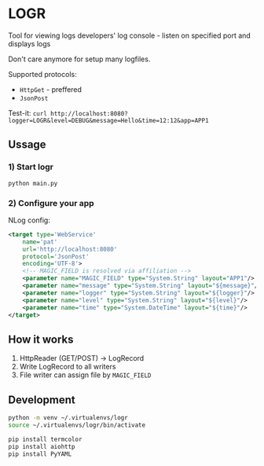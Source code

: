 # LOGR
Tool for viewing logs
developers' log console - listen on specified port and displays logs

Don't care anymore for setup many logfiles.

Supported protocols:
* `HttpGet` - preffered
* `JsonPost`

Test-it: `curl http://localhost:8080?logger=LOGR&level=DEBUG&message=Hello&time=12:12&app=APP1`

## Ussage
### 1) Start logr
`python main.py`

### 2) Configure your app
NLog config:

```xml
<target type='WebService'
    name='pat'
    url='http://localhost:8080'
    protocol='JsonPost'
    encoding='UTF-8'>
    <!-- MAGIC_FIELD is resolved via affiliation -->
    <parameter name="MAGIC_FIELD" type="System.String" layout="APP1"/>
    <parameter name="message" type="System.String" layout="${message}"/>
    <parameter name="logger" type="System.String" layout="${logger}"/>
    <parameter name="level" type="System.String" layout="${level}"/>
    <parameter name="time" type="System.DateTime" layout="${time}"/>
</target>
```

## How it works
1. HttpReader (GET/POST) -> LogRecord
2. Write LogRecord to all writers
3. File writer can assign file by `MAGIC_FIELD`


## Development

```sh
python -m venv ~/.virtualenvs/logr
source ~/.virtualenvs/logr/bin/activate

pip install termcolor
pip install aiohttp
pip install PyYAML
```